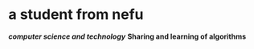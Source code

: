 # **a student from nefu**
***computer science and technology***
****Sharing and learning of algorithms****
